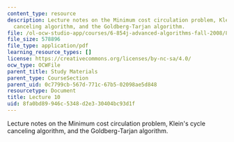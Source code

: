 ```yaml
---
content_type: resource
description: Lecture notes on the Minimum cost circulation problem, Klein's cycle
  canceling algorithm, and the Goldberg-Tarjan algorithm.
file: /ol-ocw-studio-app/courses/6-854j-advanced-algorithms-fall-2008/8fa0bd89946c5348d2e330404bc93d1f_lect10_17.pdf
file_size: 578896
file_type: application/pdf
learning_resource_types: []
license: https://creativecommons.org/licenses/by-nc-sa/4.0/
ocw_type: OCWFile
parent_title: Study Materials
parent_type: CourseSection
parent_uid: 0c7799cb-567d-771c-67b5-02098ae5d848
resourcetype: Document
title: Lecture 10
uid: 8fa0bd89-946c-5348-d2e3-30404bc93d1f
---
```

Lecture notes on the Minimum cost circulation problem, Klein's cycle canceling algorithm, and the Goldberg-Tarjan algorithm.